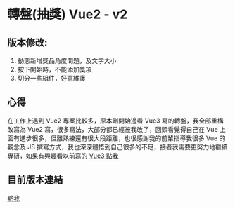 # 轉盤(抽獎) Vue2 - v2

## 版本修改:

1. 動態新增獎品角度問題，及文字大小
2. 按下開始時，不能添加獎項
3. 切分一些組件，好意維護

## 心得

在工作上遇到 Vue2 專案比較多，原本剛開始邊看 Vue3 寫的轉盤，我全部重構改寫為 Vue2 寫，很多寫法，大部分都已經被我改了，回頭看覺得自己在 Vue 上面有進步很多，但離熟練還有很大段距離，也很感謝我的前輩指導我很多 Vue 的觀念及 JS 撰寫方式，我也深深體悟到自己很多的不足，接者我需要更努力地繼續專研，如果有興趣看以前寫的 [Vue3 點我](https://bobosun0713.github.io/Side-Project__Spin-the-Wheel-V1/)

## 目前版本連結

[點我](https://bobosun0713.github.io/Side-Project__Spin-the-Wheel-V2/)

